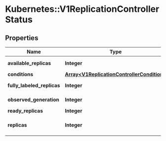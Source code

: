 # Kubernetes::V1ReplicationControllerStatus

## Properties
Name | Type | Description | Notes
------------ | ------------- | ------------- | -------------
**available_replicas** | **Integer** | The number of available replicas (ready for at least minReadySeconds) for this replication controller. | [optional] 
**conditions** | [**Array&lt;V1ReplicationControllerCondition&gt;**](V1ReplicationControllerCondition.md) | Represents the latest available observations of a replication controller&#39;s current state. | [optional] 
**fully_labeled_replicas** | **Integer** | The number of pods that have labels matching the labels of the pod template of the replication controller. | [optional] 
**observed_generation** | **Integer** | ObservedGeneration reflects the generation of the most recently observed replication controller. | [optional] 
**ready_replicas** | **Integer** | The number of ready replicas for this replication controller. | [optional] 
**replicas** | **Integer** | Replicas is the most recently oberved number of replicas. More info: https://kubernetes.io/docs/concepts/workloads/controllers/replicationcontroller#what-is-a-replicationcontroller | 


